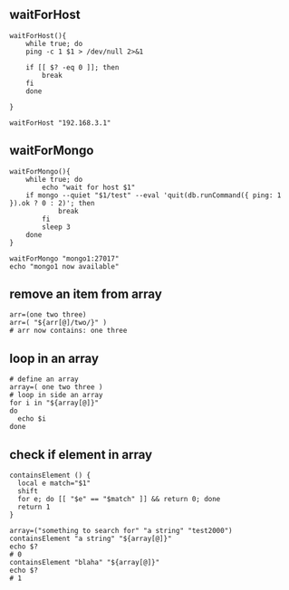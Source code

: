 ## waitForHost

```shell
waitForHost(){
	while true; do
    ping -c 1 $1 > /dev/null 2>&1

    if [[ $? -eq 0 ]]; then
        break
    fi
	done

}

waitForHost "192.168.3.1"
```

## waitForMongo

```shell
waitForMongo(){
	while true; do
		echo "wait for host $1"
    if mongo --quiet "$1/test" --eval 'quit(db.runCommand({ ping: 1 }).ok ? 0 : 2)'; then
			break
		fi
		sleep 3
	done
}

waitForMongo "mongo1:27017"
echo "mongo1 now available"
```

## remove an item from array

```shell
arr=(one two three)
arr=( "${arr[@]/two/}" )
# arr now contains: one three

```

## loop in an array

```shell
# define an array
array=( one two three )
# loop in side an array
for i in "${array[@]}"
do
  echo $i
done

```

## check if element in array

```shell
containsElement () {
  local e match="$1"
  shift
  for e; do [[ "$e" == "$match" ]] && return 0; done
  return 1
}

array=("something to search for" "a string" "test2000")
containsElement "a string" "${array[@]}"
echo $?
# 0
containsElement "blaha" "${array[@]}"
echo $?
# 1

```
